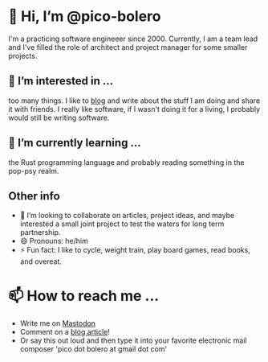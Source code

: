 # 👋 Hi, I’m @pico-bolero
I'm a practicing software engineeer since 2000. Currently, I am a team lead and 
I've filled the role of architect and project manager for some smaller projects.

## 👀 I’m interested in ...
too many things. I like to [blog](https://pico-bolero.medium.com/) and write about the stuff I am doing and share it with friends. 
I really like software, if I wasn't doing it for a living, I probably would still be writing software.

## 🌱 I’m currently learning ...
the Rust programming language and probably reading something in the pop-psy realm.

## Other info
- 💞️ I’m looking to collaborate on articles, project ideas, and maybe interested a small joint project to test the waters for long term partnership.
- 😄 Pronouns: he/him
- ⚡ Fun fact: I like to cycle, weight train, play board games, read books, and overeat.

# 📫 How to reach me ...
* Write me on [Mastodon](https://sunny.garden/@pico_bolero)
* Comment on a [blog article](https://pico-bolero.medium.com/)!
* Or say this out loud and then type it into your favorite electronic mail composer 'pico dot bolero at gmail dot com'


<!---
pico-bolero/pico-bolero is a ✨ special ✨ repository because its `README.md` (this file) appears on your GitHub profile.
You can click the Preview link to take a look at your changes.
--->
